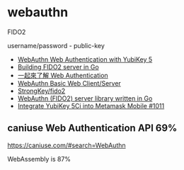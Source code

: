 # webauthn

FIDO2

username/password - public-key

- [WebAuthn Web Authentication with YubiKey 5](https://www.linuxjournal.com/content/webauthn-web-authentication-yubikey-5)
- [Building FIDO2 server in Go](https://speakerdeck.com/mururu/building-fido2-server-in-go)
- [一起來了解 Web Authentication](https://blog.techbridge.cc/2019/08/17/webauthn-intro/)
- [WebAuthn Basic Web Client/Server](https://www.herbie.dev/blog/webauthn-basic-web-client-server/)
- [StrongKey/fido2](https://github.com/StrongKey/fido2)
- [WebAuthn (FIDO2) server library written in Go](https://github.com/duo-labs/webauthn)
- [Integrate YubiKey 5Ci into Metamask Mobile #1011](https://github.com/MetaMask/metamask-mobile/issues/1011)

## caniuse Web Authentication API 69%

https://caniuse.com/#search=WebAuthn

WebAssembly is 87%